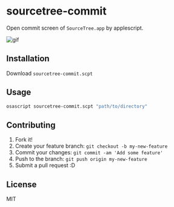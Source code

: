 # sourcetree-commit

Open commit screen of `SourceTree.app` by applescript.

![gif](http://gyazo.com/06b8a58e8afe0f600e199ed6dc6c6d81.gif)

## Installation

Download `sourcetree-commit.scpt`

## Usage

```sh
osascript sourcetree-commit.scpt "path/to/directory"
```

## Contributing

1. Fork it!
2. Create your feature branch: `git checkout -b my-new-feature`
3. Commit your changes: `git commit -am 'Add some feature'`
4. Push to the branch: `git push origin my-new-feature`
5. Submit a pull request :D

## License

MIT